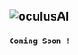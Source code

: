 

![oculusAI](https://user-images.githubusercontent.com/57211163/138236149-74870495-d68a-4b66-ae0e-43ac2515f4ed.png)
---
### `Coming Soon !`
